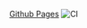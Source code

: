 [Github Pages](https://cunodngaf.github.io/Timeline/)
![CI](https://github.com/CunoDnGaF/Timeline/actions/workflows/web.yml/badge.svg)